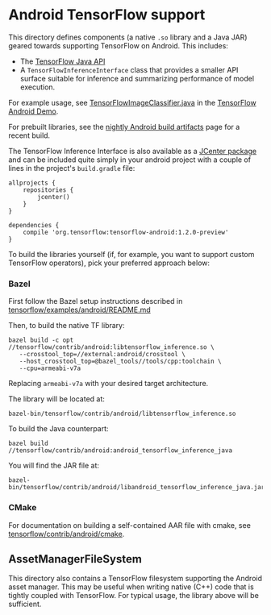 # Android TensorFlow support

This directory defines components (a native `.so` library and a Java JAR)
geared towards supporting TensorFlow on Android. This includes:

- The [TensorFlow Java API](../../java/README.md)
- A `TensorFlowInferenceInterface` class that provides a smaller API
  surface suitable for inference and summarizing performance of model execution.

For example usage, see [TensorFlowImageClassifier.java](../../examples/android/src/org/tensorflow/demo/TensorFlowImageClassifier.java)
in the [TensorFlow Android Demo](../../examples/android).

For prebuilt libraries, see the
[nightly Android build artifacts](https://ci.tensorflow.org/view/Nightly/job/nightly-android/)
page for a recent build.

The TensorFlow Inference Interface is also available as a
[JCenter package](https://bintray.com/google/tensorflow/tensorflow-android) and
can be included quite simply in your android project with a couple of lines in
the project's `build.gradle` file:

```
allprojects {
    repositories {
        jcenter()
    }
}

dependencies {
    compile 'org.tensorflow:tensorflow-android:1.2.0-preview'
}
```

To build the libraries yourself (if, for example, you want to support custom
TensorFlow operators), pick your preferred approach below:

### Bazel

First follow the Bazel setup instructions described in
[tensorflow/examples/android/README.md](../../examples/android/README.md)

Then, to build the native TF library:

```
bazel build -c opt //tensorflow/contrib/android:libtensorflow_inference.so \
   --crosstool_top=//external:android/crosstool \
   --host_crosstool_top=@bazel_tools//tools/cpp:toolchain \
   --cpu=armeabi-v7a
```

Replacing `armeabi-v7a` with your desired target architecture.

The library will be located at:

```
bazel-bin/tensorflow/contrib/android/libtensorflow_inference.so
```

To build the Java counterpart:

```
bazel build //tensorflow/contrib/android:android_tensorflow_inference_java
```

You will find the JAR file at:

```
bazel-bin/tensorflow/contrib/android/libandroid_tensorflow_inference_java.jar
```

### CMake

For documentation on building a self-contained AAR file with cmake, see
[tensorflow/contrib/android/cmake](cmake).


## AssetManagerFileSystem

This directory also contains a TensorFlow filesystem supporting the Android
asset manager. This may be useful when writing native (C++) code that is tightly
coupled with TensorFlow. For typical usage, the library above will be
sufficient.
